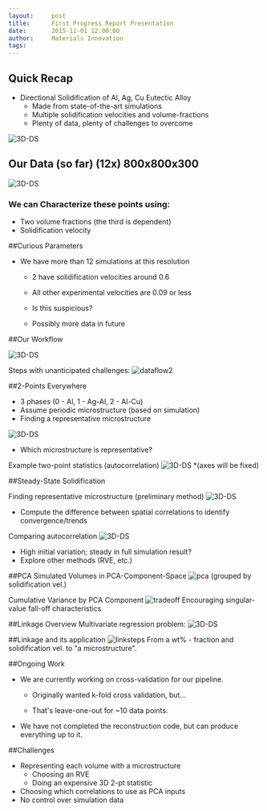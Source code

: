 ```yaml
---
layout:     post
title:      First Progress Report Presentation
date:       2015-11-01 12:00:00
author:     Materials Innovation
tags: 		
---
```

<!-- Start Writing Below in Markdown -->

## Quick Recap
* Directional Solidification of Al, Ag, Cu Eutectic Alloy
  * Made from state-of-the-art simulations
  * Multiple solidification velocities and volume-fractions
  * Plenty of data, plenty of challenges to overcome
  
![3D-DS](/MIC-Ternary-Eutectic-Alloy/img/milestone1_pres/directional-solid-3d.png)
  
## Our Data (so far) (12x) 800x800x300
![3D-DS](/MIC-Ternary-Eutectic-Alloy/img/milestone2_pres/sim_params.png)

### We can Characterize these points using: 
* Two volume fractions (the third is dependent) 
* Solidification velocity

##Curious Parameters 

* We have more than 12 simulations at this resolution
  * 2 have solidification velocities around 0.6
  * All other experimental velocities are 0.09 or less
  * Is this suspicious?   
  
  * Possibly more data in future

##Our Workflow

![3D-DS](/MIC-Ternary-Eutectic-Alloy/img/workflow/dataflow.png)

Steps with unanticipated challenges:
![dataflow2](/MIC-Ternary-Eutectic-Alloy/img/milestone2_pres/dataflow1.jpg)

##2-Points Everywhere

* 3 phases (0 - Al, 1 - Ag-Al, 2 - Al-Cu)
* Assume periodic microstructure (based on simulation)
* Finding a representative microstructure

![3D-DS](/MIC-Ternary-Eutectic-Alloy/img/milestone2_pres/4_microstructures.png)
* Which microstructure is representative?


Example two-point statistics (autocorrelation)
![3D-DS](/MIC-Ternary-Eutectic-Alloy/img/milestone2_pres/auto.png)
*(axes will be fixed)

##Steady-State Solidification

Finding representative microstructure (preliminary method)
![3D-DS](/MIC-Ternary-Eutectic-Alloy/img/milestone2_pres/delta_method.png)
* Compute the difference between spatial correlations to identify convergence/trends

Comparing autocorrelation
![3D-DS](/MIC-Ternary-Eutectic-Alloy/img/milestone2_pres/compare.png)
* High initial variation; steady in full simulation result? 
* Explore other methods (RVE, etc.)

##PCA
Simulated Volumes in PCA-Component-Space
![pca](/MIC-Ternary-Eutectic-Alloy/img/milestone2_pres/pca.png) 
(grouped by solidification vel.)

Cumulative Variance by PCA Component
![tradeoff](/MIC-Ternary-Eutectic-Alloy/img/milestone2_pres/decay.png)
Encouraging singular-value fall-off characteristics

##Linkage Overview
Multivariate regression problem:
![3D-DS](/MIC-Ternary-Eutectic-Alloy/img/workflow/overview.png)

##Linkage and its application
![linksteps](/MIC-Ternary-Eutectic-Alloy/img/milestone2_pres/link_steps.jpg)
From a wt% - fraction and solidification vel. to "a microstructure".

##Ongoing Work
* We are currently working on cross-validation for our pipeline.
  * Originally wanted k-fold cross validation, but...

  * That's leave-one-out for ~10 data points.

* We have not completed the reconstruction code, but can produce everything up to it.

##Challenges
* Representing each volume with a microstructure
  * Choosing an RVE
  * Doing an expensive 3D 2-pt statistic
* Choosing which correlations to use as PCA inputs
* No control over simulation data



